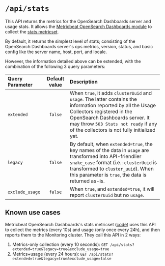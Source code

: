 # `/api/stats`

This API returns the metrics for the OpenSearch Dashboards server and usage stats. It allows the [Metricbeat OpenSearch Dashboards module](https://www.opensearch.co/guide/en/beats/metricbeat/current/metricbeat-module-kibana.html) to collect the [stats metricset](https://www.opensearch.co/guide/en/beats/metricbeat/current/metricbeat-metricset-kibana-stats.html).

By default, it returns the simplest level of stats; consisting of the OpenSearch Dashboards server's ops metrics, version, status, and basic config like the server name, host, port, and locale.

However, the information detailed above can be extended, with the combination of the following 3 query parameters:

| Query Parameter | Default value | Description                                                                                                                                                                                                                                                        |
| :-------------- | :-----------: | :----------------------------------------------------------------------------------------------------------------------------------------------------------------------------------------------------------------------------------------------------------------- |
| `extended`      |    `false`    | When `true`, it adds `clusterUuid` and `usage`. The latter contains the information reported by all the Usage Collectors registered in the OpenSearch Dashboards server. It may throw `503 Stats not ready` if any of the collectors is not fully initialized yet. |
| `legacy`        |    `false`    | By default, when `extended=true`, the key names of the data in `usage` are transformed into API-friendlier `snake_case` format (i.e.: `clusterUuid` is transformed to `cluster_uuid`). When this parameter is `true`, the data is returned as-is.                  |
| `exclude_usage` |    `false`    | When `true`, and `extended=true`, it will report `clusterUuid` but no `usage`.                                                                                                                                                                                     |

## Known use cases

Metricbeat OpenSearch Dashboards's stats metricset ([code](https://github.com/elastic/beats/blob/master/metricbeat/module/kibana/stats/stats.go)) uses this API to collect the metrics (every 10s) and usage (only once every 24h), and then reports them to the Monitoring cluster. They call this API in 2 ways:

1. Metrics-only collection (every 10 seconds): `GET /api/stats?extended=true&legacy=true&exclude_usage=true`
2. Metrics+usage (every 24 hours): `GET /api/stats?extended=true&legacy=true&exclude_usage=false`
